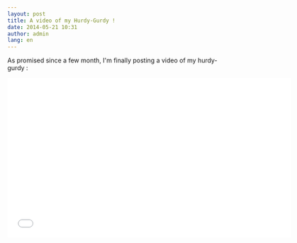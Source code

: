 ```yaml
---
layout: post
title: A video of my Hurdy-Gurdy !
date: 2014-05-21 10:31
author: admin
lang: en
---
```

As promised since a few month, I'm finally posting a video of my hurdy-gurdy :

<iframe width="640" height="360" src="//www.youtube.com/embed/8Y1Cln9dFIg" frameborder="0" allowfullscreen></iframe>
